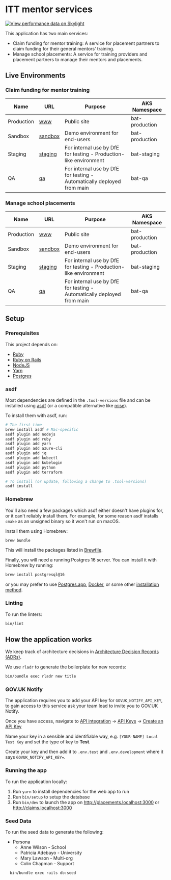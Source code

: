 # ITT mentor services

[![View performance data on Skylight](https://badges.skylight.io/status/6v9PqzmAQIZi.svg?token=Qy2pZYtgRhgzOEiw8KVg4W9NcBRP2spyrwET1FsqaAE)](https://www.skylight.io/app/applications/6v9PqzmAQIZi)

This application has two main services:

- Claim funding for mentor training: A service for placement partners to claim funding for their general mentors’ training.
- Manage school placements: A service for training providers and placement partners to manage their mentors and placements.

## Live Environments

### Claim funding for mentor training

| Name       | URL                                                                           | Purpose                                                                | AKS Namespace  |
| ---------- | ----------------------------------------------------------------------------- | ---------------------------------------------------------------------- | -------------- |
| Production | [www](https://claim-funding-for-mentor-training.education.gov.uk)             | Public site                                                            | bat-production |
| Sandbox    | [sandbox](https://sandbox.claim-funding-for-mentor-training.education.gov.uk) | Demo environment for end-users                                         | bat-production |
| Staging    | [staging](https://staging.claim-funding-for-mentor-training.education.gov.uk) | For internal use by DfE for testing - Production-like environment      | bat-staging    |
| QA         | [qa](https://qa.claim-funding-for-mentor-training.education.gov.uk)           | For internal use by DfE for testing - Automatically deployed from main | bat-qa         |

### Manage school placements

| Name       | URL                                                                  | Purpose                                                                | AKS Namespace  |
| ---------- | -------------------------------------------------------------------- | ---------------------------------------------------------------------- | -------------- |
| Production | [www](https://manage-school-placements.education.gov.uk)             | Public site                                                            | bat-production |
| Sandbox    | [sandbox](https://sandbox.manage-school-placements.education.gov.uk) | Demo environment for end-users                                         | bat-production |
| Staging    | [staging](https://staging.manage-school-placements.education.gov.uk) | For internal use by DfE for testing - Production-like environment      | bat-staging    |
| QA         | [qa](https://qa.manage-school-placements.education.gov.uk)           | For internal use by DfE for testing - Automatically deployed from main | bat-qa         |

## Setup

### Prerequisites

This project depends on:

- [Ruby](https://www.ruby-lang.org/)
- [Ruby on Rails](https://rubyonrails.org/)
- [NodeJS](https://nodejs.org/)
- [Yarn](https://yarnpkg.com/)
- [Postgres](https://www.postgresql.org/)

### asdf

Most dependencies are defined in the `.tool-versions` file and can be installed using [asdf](https://asdf-vm.com/) (or a compatible alternative like [mise](https://mise.jdx.dev/)).

To install them with asdf, run:

```sh
# The first time
brew install asdf # Mac-specific
asdf plugin add nodejs
asdf plugin add ruby
asdf plugin add yarn
asdf plugin add azure-cli
asdf plugin add jq
asdf plugin add kubectl
asdf plugin add kubelogin
asdf plugin add python
asdf plugin add terraform

# To install (or update, following a change to .tool-versions)
asdf install
```

### Homebrew

You'll also need a few packages which asdf either doesn't have plugins for, or it can't reliably install them. For example, for some reason asdf installs `cmake` as an unsigned binary so it won't run on macOS.

Install them using Homebrew:

```sh
brew bundle
```

This will install the packages listed in [Brewfile](Brewfile).

Finally, you will need a running Postgres 16 server. You can install it with Homebrew by running:

```sh
brew install postgresql@16
```

or you may prefer to use [Postgres.app](https://postgresapp.com/), [Docker](https://hub.docker.com/_/postgres), or some other [installation method](https://www.postgresql.org/download/).

### Linting

To run the linters:

```bash
bin/lint
```

## How the application works

We keep track of architecture decisions in [Architecture Decision Records
(ADRs)](/adr/).

We use `rladr` to generate the boilerplate for new records:

```bash
bin/bundle exec rladr new title
```

### GOV.UK Notify

The application requires you to add your API key for `GOVUK_NOTIFY_API_KEY`, to gain access to this service ask your
team lead to invite you to GOV.UK Notify.

Once you have access, navigate to [API integration](https://www.notifications.service.gov.uk/services/022acc23-c40a-4077-bbd6-fc98b2155534/api) -> [API Keys](https://www.notifications.service.gov.uk/services/022acc23-c40a-4077-bbd6-fc98b2155534/api/keys) -> [Create an API Key](https://www.notifications.service.gov.uk/services/022acc23-c40a-4077-bbd6-fc98b2155534/api/keys/create)

Name your key in a sensible and identifiable way, e.g. `[YOUR-NAME] Local Test Key` and set the type of key to **Test**.

Create your key and then add it to `.env.test` and `.env.development` where it says `GOVUK_NOTIFY_API_KEY=`.

### Running the app

To run the application locally:

1. Run `yarn` to install dependencies for the web app to run
2. Run `bin/setup` to setup the database
3. Run `bin/dev` to launch the app on <http://placements.localhost:3000> or <http://claims.localhost:3000>

### Seed Data

To run the seed data to generate the following:

- Persona
  - Anne Wilson - School
  - Patricia Adebayo - University
  - Mary Lawson - Multi-org
  - Colin Chapman - Support

```bash
  bin/bundle exec rails db:seed
```
